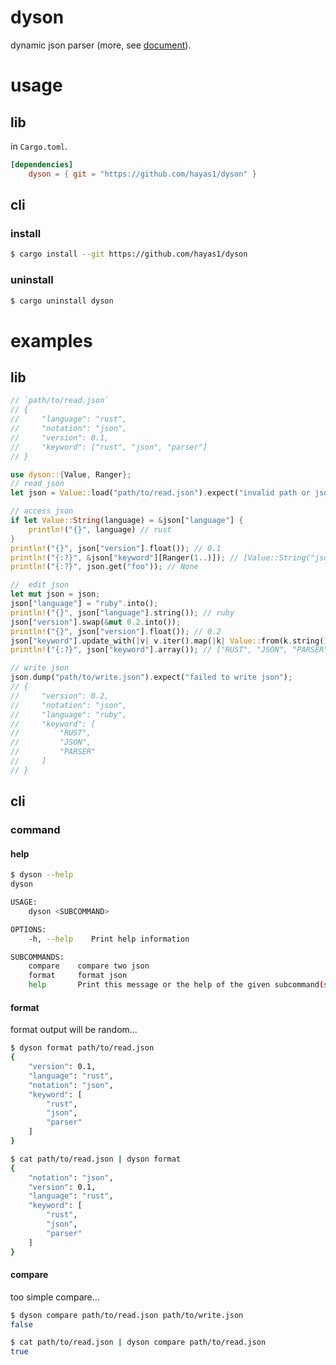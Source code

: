 # dyson
dynamic json parser (more, see [document](https://hayas1.github.io/dyson/dyson/)).

# usage
## lib
in `Cargo.toml`.
```toml
[dependencies]
    dyson = { git = "https://github.com/hayas1/dyson" }
```

## cli
### install
```sh
$ cargo install --git https://github.com/hayas1/dyson
```
### uninstall
```sh
$ cargo uninstall dyson
```
# examples
## lib
```rust
// `path/to/read.json`
// {
//     "language": "rust",
//     "notation": "json",
//     "version": 0.1,
//     "keyword": ["rust", "json", "parser"]
// }

use dyson::{Value, Ranger};
// read json
let json = Value::load("path/to/read.json").expect("invalid path or json structure");

// access json
if let Value::String(language) = &json["language"] {
    println!("{}", language) // rust
}
println!("{}", json["version"].float()); // 0.1
println!("{:?}", &json["keyword"][Ranger(1..)]); // [Value::String("json"), Value::String("parser")]
println!("{:?}", json.get("foo")); // None

//  edit json
let mut json = json;
json["language"] = "ruby".into();
println!("{}", json["language"].string()); // ruby
json["version"].swap(&mut 0.2.into());
println!("{}", json["version"].float()); // 0.2
json["keyword"].update_with(|v| v.iter().map(|k| Value::from(k.string().to_uppercase())).collect());
println!("{:?}", json["keyword"].array()); // ["RUST", "JSON", "PARSER"]

// write json
json.dump("path/to/write.json").expect("failed to write json");
// {
//     "version": 0.2,
//     "notation": "json",
//     "language": "ruby",
//     "keyword": [
//         "RUST",
//         "JSON",
//         "PARSER"
//     ]
// }
```

## cli
### command
#### help
```sh
$ dyson --help
dyson

USAGE:
    dyson <SUBCOMMAND>

OPTIONS:
    -h, --help    Print help information

SUBCOMMANDS:
    compare    compare two json
    format     format json
    help       Print this message or the help of the given subcommand(s)
```
#### format
format output will be random...
```sh
$ dyson format path/to/read.json
{
    "version": 0.1,
    "language": "rust",
    "notation": "json",
    "keyword": [
        "rust",
        "json",
        "parser"
    ]
}
```

```sh
$ cat path/to/read.json | dyson format
{
    "notation": "json",
    "version": 0.1,
    "language": "rust",
    "keyword": [
        "rust",
        "json",
        "parser"
    ]
}
```

#### compare
too simple compare...
```sh
$ dyson compare path/to/read.json path/to/write.json
false
```

```sh
$ cat path/to/read.json | dyson compare path/to/read.json
true
```

